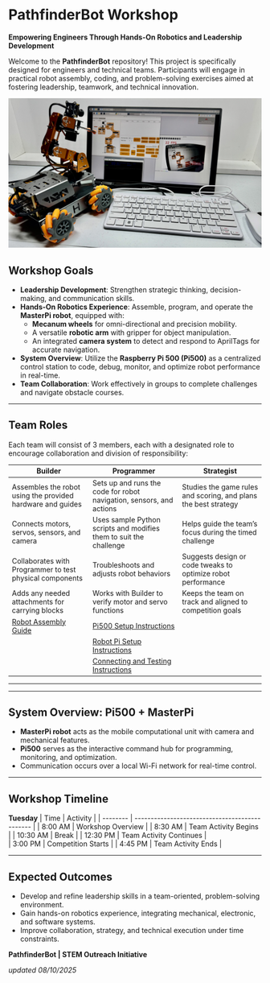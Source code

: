 # PathfinderBot Workshop

**Empowering Engineers Through Hands-On Robotics and Leadership Development**

Welcome to the **PathfinderBot** repository! This project is specifically designed for engineers and technical teams. Participants will engage in practical robot assembly, coding, and problem-solving exercises aimed at fostering leadership, teamwork, and technical innovation.

![Workshop Setup](/zzimages/2025Setup500Robot.jpg)

## Workshop Goals

* **Leadership Development**: Strengthen strategic thinking, decision-making, and communication skills.
* **Hands-On Robotics Experience**: Assemble, program, and operate the **MasterPi robot**, equipped with:
  * **Mecanum wheels** for omni-directional and precision mobility.
  * A versatile **robotic arm** with gripper for object manipulation.
  * An integrated **camera system** to detect and respond to AprilTags for accurate navigation.
* **System Overview**: Utilize the **Raspberry Pi 500 (Pi500)** as a centralized control station to code, debug, monitor, and optimize robot performance in real-time.
* **Team Collaboration**: Work effectively in groups to complete challenges and navigate obstacle courses.

---
## Team Roles

Each team will consist of 3 members, each with a designated role to encourage collaboration and division of responsibility:

| **Builder** | **Programmer** | **Strategist** |
|-------------|----------------|----------------|
| Assembles the robot using the provided hardware and guides | Sets up and runs the code for robot navigation, sensors, and actions | Studies the game rules and scoring, and plans the best strategy |
| Connects motors, servos, sensors, and camera | Uses sample Python scripts and modifies them to suit the challenge | Helps guide the team’s focus during the timed challenge |
| Collaborates with Programmer to test physical components | Troubleshoots and adjusts robot behaviors | Suggests design or code tweaks to optimize robot performance |
| Adds any needed attachments for carrying blocks | Works with Builder to verify motor and servo functions | Keeps the team on track and aligned to competition goals |
| [Robot Assembly Guide](Robot_Assembly_Guide.md) | [Pi500 Setup Instructions](Setup_and_Installation/Raspberry_Pi500_Setup.md) |   |
|  |  [Robot Pi Setup Instructions](Setup_and_Installation/Robot_Raspberry_Pi_Setup.md) |  |
|  |[Connecting and Testing Instructions](Setup_and_Installation/Connect_Pi500_to_Robot_Pi.md)  |  |

---
---
## System Overview: Pi500 + MasterPi
* **MasterPi robot** acts as the mobile computational unit with camera and mechanical features.
* **Pi500** serves as the interactive command hub for programming, monitoring, and optimization.
* Communication occurs over a local Wi-Fi network for real-time control.

---
## Workshop Timeline

**Tuesday**
| Time     | Activity                                       |
| -------- | ---------------------------------------------- |
| 8:00 AM  | Workshop Overview                              |
| 8:30 AM  | Team Activity Begins                           |
| 10:30 AM | Break                                          |
| 12:30 PM | Team Activity Continues                        |   
| 3:00 PM  | Competition Starts                             |
| 4:45 PM  | Team Activity Ends                             |

---
## Expected Outcomes
* Develop and refine leadership skills in a team-oriented, problem-solving environment.
* Gain hands-on robotics experience, integrating mechanical, electronic, and software systems.
* Improve collaboration, strategy, and technical execution under time constraints.

**PathfinderBot | STEM Outreach Initiative**

*updated 08/10/2025*
